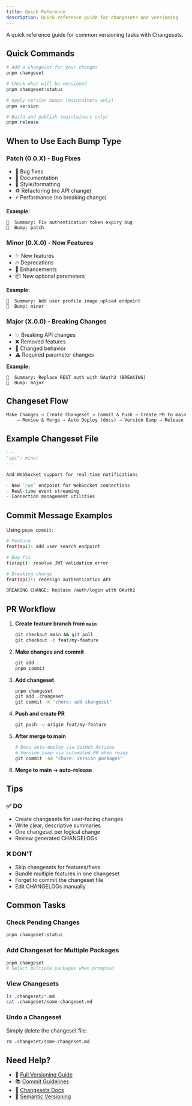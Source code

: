 ```yaml
---
title: Quick Reference
description: Quick reference guide for changesets and versioning
---
```


A quick reference guide for common versioning tasks with Changesets.

## Quick Commands

```bash
# Add a changeset for your changes
pnpm changeset

# Check what will be versioned
pnpm changeset:status

# Apply version bumps (maintainers only)
pnpm version

# Build and publish (maintainers only)
pnpm release
```

## When to Use Each Bump Type

### Patch (0.0.X) - Bug Fixes

- 🐛 Bug fixes
- 📝 Documentation
- 🎨 Style/formatting
- ♻️ Refactoring (no API change)
- ⚡ Performance (no breaking change)

**Example:**
```
🦋  Summary: Fix authentication token expiry bug
🦋  Bump: patch
```

### Minor (0.X.0) - New Features

- ✨ New features
- 🔥 Deprecations
- 🚀 Enhancements
- 📦 New optional parameters

**Example:**
```
🦋  Summary: Add user profile image upload endpoint
🦋  Bump: minor
```

### Major (X.0.0) - Breaking Changes

- 💥 Breaking API changes
- ❌ Removed features
- 🔄 Changed behavior
- ⚠️ Required parameter changes

**Example:**
```
🦋  Summary: Replace REST auth with OAuth2 (BREAKING)
🦋  Bump: major
```

## Changeset Flow

```
Make Changes → Create Changeset → Commit & Push → Create PR to main
    → Review & Merge → Auto Deploy (docs) → Version Bump → Release
```

## Example Changeset File

```markdown
---
"api": minor
---

Add WebSocket support for real-time notifications

- New `/ws` endpoint for WebSocket connections
- Real-time event streaming
- Connection management utilities
```

## Commit Message Examples

Using `pnpm commit`:

```bash
# Feature
feat(api): add user search endpoint

# Bug fix
fix(api): resolve JWT validation error

# Breaking change
feat(api)!: redesign authentication API

BREAKING CHANGE: Replace /auth/login with OAuth2
```

## PR Workflow

1. **Create feature branch from `main`**
   ```bash
   git checkout main && git pull
   git checkout -b feat/my-feature
   ```

2. **Make changes and commit**
   ```bash
   git add .
   pnpm commit
   ```

3. **Add changeset**
   ```bash
   pnpm changeset
   git add .changeset
   git commit -m "chore: add changeset"
   ```

4. **Push and create PR**
   ```bash
   git push -u origin feat/my-feature
   ```

5. **After merge to main**
   ```bash
   # Docs auto-deploy via GitHub Actions
   # Version bump via automated PR when ready
   git commit -am "chore: version packages"
   ```

6. **Merge to main → auto-release**

## Tips

### ✅ DO

- Create changesets for user-facing changes
- Write clear, descriptive summaries
- One changeset per logical change
- Review generated CHANGELOGs

### ❌ DON'T

- Skip changesets for features/fixes
- Bundle multiple features in one changeset
- Forget to commit the changeset file
- Edit CHANGELOGs manually

## Common Tasks

### Check Pending Changes

```bash
pnpm changeset:status
```

### Add Changeset for Multiple Packages

```bash
pnpm changeset
# Select multiple packages when prompted
```

### View Changesets

```bash
ls .changeset/*.md
cat .changeset/some-changeset.md
```

### Undo a Changeset

Simply delete the changeset file:
```bash
rm .changeset/some-changeset.md
```

## Need Help?

- 📖 [Full Versioning Guide](/development/versioning/)
- 📚 [Commit Guidelines](/development/commit-guidelines/)
- 🔗 [Changesets Docs](https://github.com/changesets/changesets)
- 🔗 [Semantic Versioning](https://semver.org/)

